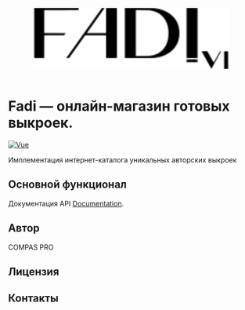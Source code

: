 <p align="center">
  <br>
  <br>
  <img width="400" src="./src/assets/images/fadi.svg" alt="Fadi — онлайн-магазин готовых выкроек.">
  <br>
  <br>
</p>

# Fadi — онлайн-магазин готовых выкроек.

[![Vue](https://img.shields.io/badge/vite+vue-3.x-success.svg?style=for-the-badge)](https://vuejs.org/)

Имплементация интернет-каталога уникальных авторских выкроек

## Основной функционал

Документация API [Documentation](https://).

## Автор

COMPAS PRO

## Лицензия

## Контакты
